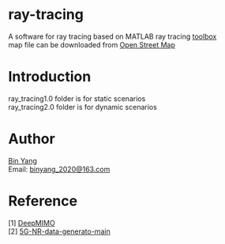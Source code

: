 # ray-tracing
A software for ray tracing based on MATLAB ray tracing [toolbox](https://www.mathworks.com/help/comm/ref/rfprop.raytracing.html)  
map file can be downloaded from [Open Street Map](https://www.openstreetmap.org)  

# Introduction
ray_tracing1.0 folder is for static scenarios  
ray_tracing2.0 folder is for dynamic scenarios  

# Author
[Bin Yang](https://scholar.google.com/citations?user=_v2KA7UAAAAJ&hl=zh-CN)  
Email: binyang_2020@163.com  

# Reference
[1] [DeepMIMO](https://github.com/DeepMIMO/DeepMIMO-matlab)  
[2] [5G-NR-data-generato-main](https://github.com/CodeDwan/5G-NR-data-generato)   
